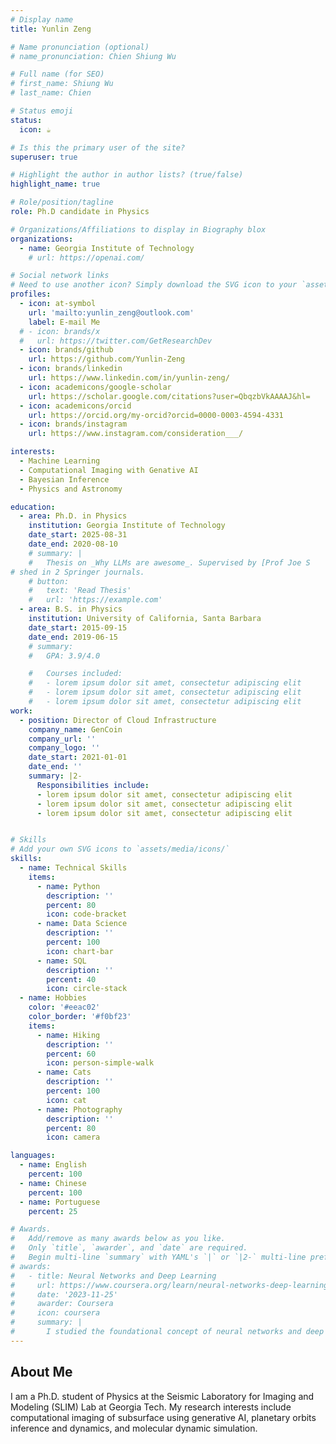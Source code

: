 ```yaml
---
# Display name
title: Yunlin Zeng

# Name pronunciation (optional)
# name_pronunciation: Chien Shiung Wu

# Full name (for SEO)
# first_name: Shiung Wu
# last_name: Chien

# Status emoji
status:
  icon: ☕️

# Is this the primary user of the site?
superuser: true

# Highlight the author in author lists? (true/false)
highlight_name: true

# Role/position/tagline
role: Ph.D candidate in Physics

# Organizations/Affiliations to display in Biography blox
organizations:
  - name: Georgia Institute of Technology
    # url: https://openai.com/

# Social network links
# Need to use another icon? Simply download the SVG icon to your `assets/media/icons/` folder.
profiles:
  - icon: at-symbol
    url: 'mailto:yunlin_zeng@outlook.com'
    label: E-mail Me
  # - icon: brands/x
  #   url: https://twitter.com/GetResearchDev
  - icon: brands/github
    url: https://github.com/Yunlin-Zeng
  - icon: brands/linkedin
    url: https://www.linkedin.com/in/yunlin-zeng/
  - icon: academicons/google-scholar
    url: https://scholar.google.com/citations?user=QbqzbVkAAAAJ&hl=
  - icon: academicons/orcid
    url: https://orcid.org/my-orcid?orcid=0000-0003-4594-4331
  - icon: brands/instagram
    url: https://www.instagram.com/consideration___/

interests:
  - Machine Learning
  - Computational Imaging with Genative AI
  - Bayesian Inference
  - Physics and Astronomy

education:
  - area: Ph.D. in Physics
    institution: Georgia Institute of Technology
    date_start: 2025-08-31
    date_end: 2020-08-10
    # summary: |
    #   Thesis on _Why LLMs are awesome_. Supervised by [Prof Joe S
# shed in 2 Springer journals.
    # button:
    #   text: 'Read Thesis'
    #   url: 'https://example.com'
  - area: B.S. in Physics
    institution: University of California, Santa Barbara
    date_start: 2015-09-15
    date_end: 2019-06-15
    # summary:
    #   GPA: 3.9/4.0

    #   Courses included:
    #   - lorem ipsum dolor sit amet, consectetur adipiscing elit
    #   - lorem ipsum dolor sit amet, consectetur adipiscing elit
    #   - lorem ipsum dolor sit amet, consectetur adipiscing elit
work:
  - position: Director of Cloud Infrastructure
    company_name: GenCoin
    company_url: ''
    company_logo: ''
    date_start: 2021-01-01
    date_end: ''
    summary: |2-
      Responsibilities include:
      - lorem ipsum dolor sit amet, consectetur adipiscing elit
      - lorem ipsum dolor sit amet, consectetur adipiscing elit
      - lorem ipsum dolor sit amet, consectetur adipiscing elit


# Skills
# Add your own SVG icons to `assets/media/icons/`
skills:
  - name: Technical Skills
    items:
      - name: Python
        description: ''
        percent: 80
        icon: code-bracket
      - name: Data Science
        description: ''
        percent: 100
        icon: chart-bar
      - name: SQL
        description: ''
        percent: 40
        icon: circle-stack
  - name: Hobbies
    color: '#eeac02'
    color_border: '#f0bf23'
    items:
      - name: Hiking
        description: ''
        percent: 60
        icon: person-simple-walk
      - name: Cats
        description: ''
        percent: 100
        icon: cat
      - name: Photography
        description: ''
        percent: 80
        icon: camera

languages:
  - name: English
    percent: 100
  - name: Chinese
    percent: 100
  - name: Portuguese
    percent: 25

# Awards.
#   Add/remove as many awards below as you like.
#   Only `title`, `awarder`, and `date` are required.
#   Begin multi-line `summary` with YAML's `|` or `|2-` multi-line prefix and indent 2 spaces below.
# awards:
#   - title: Neural Networks and Deep Learning
#     url: https://www.coursera.org/learn/neural-networks-deep-learning
#     date: '2023-11-25'
#     awarder: Coursera
#     icon: coursera
#     summary: |
#       I studied the foundational concept of neural networks and deep learning. By the end, I was familiar with the significant technological trends driving the rise of deep learning; build, train, and apply fully connected deep neural networks; implement efficient (vectorized) neural networks; identify key parameters in a neural network’s architecture; and apply deep learning to your own applications.
---
```


## About Me

I am a Ph.D. student of Physics at the Seismic Laboratory for Imaging and Modeling (SLIM) Lab at Georgia Tech. My research interests include computational imaging of subsurface using generative AI, planetary orbits inference and dynamics, and molecular dynamic simulation.

